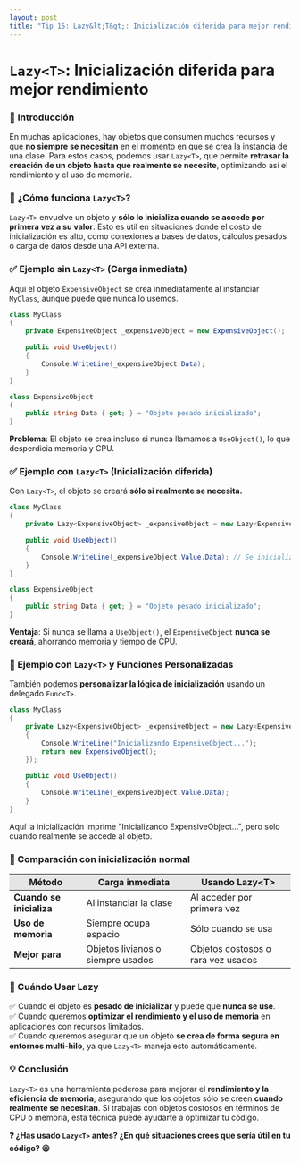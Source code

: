 ```yaml
---
layout: post
title: "Tip 15: Lazy&lt;T&gt;: Inicialización diferida para mejor rendimiento"
---
```

# ```Lazy<T>```: Inicialización diferida para mejor rendimiento
### 🔑 **Introducción**
En muchas aplicaciones, hay objetos que consumen muchos recursos y que **no siempre se necesitan** en el momento en que se crea la instancia de una clase. Para estos casos, podemos usar ```Lazy<T>```, que permite **retrasar la creación de un objeto hasta que realmente se necesite**, optimizando así el rendimiento y el uso de memoria.  

### 🚀 **¿Cómo funciona ```Lazy<T>```?**
```Lazy<T>``` envuelve un objeto y **sólo lo inicializa cuando se accede por primera vez a su valor**. Esto es útil en situaciones donde el costo de inicialización es alto, como conexiones a bases de datos, cálculos pesados o carga de datos desde una API externa.

### ✅ Ejemplo sin ```Lazy<T>``` (Carga inmediata)
Aquí el objeto ```ExpensiveObject``` se crea inmediatamente al instanciar ```MyClass```, aunque puede que nunca lo usemos.
```c#
class MyClass
{
    private ExpensiveObject _expensiveObject = new ExpensiveObject();

    public void UseObject()
    {
        Console.WriteLine(_expensiveObject.Data);
    }
}

class ExpensiveObject
{
    public string Data { get; } = "Objeto pesado inicializado";
}
```
**Problema**: El objeto se crea incluso si nunca llamamos a ```UseObject()```, lo que desperdicia memoria y CPU.

### ✅ Ejemplo con ```Lazy<T>``` (Inicialización diferida)
Con ```Lazy<T>```, el objeto se creará **sólo si realmente se necesita.**
```c#
class MyClass
{
    private Lazy<ExpensiveObject> _expensiveObject = new Lazy<ExpensiveObject>();

    public void UseObject()
    {
        Console.WriteLine(_expensiveObject.Value.Data); // Se inicializa aquí si aún no ha sido creado
    }
}

class ExpensiveObject
{
    public string Data { get; } = "Objeto pesado inicializado";
}
```
**Ventaja**: Si nunca se llama a ```UseObject()```, el ```ExpensiveObject``` **nunca se creará**, ahorrando memoria y tiempo de CPU.  

### 🌟 Ejemplo con ```Lazy<T>``` y Funciones Personalizadas
También podemos **personalizar la lógica de inicialización** usando un delegado ```Func<T>```.
```c#
class MyClass
{
    private Lazy<ExpensiveObject> _expensiveObject = new Lazy<ExpensiveObject>(() =>
    {
        Console.WriteLine("Inicializando ExpensiveObject...");
        return new ExpensiveObject();
    });

    public void UseObject()
    {
        Console.WriteLine(_expensiveObject.Value.Data);
    }
}
```
Aquí la inicialización imprime "Inicializando ExpensiveObject...", pero solo cuando realmente se accede al objeto.

### 🔷 Comparación con inicialización normal  
<table>
  <thead>
    <tr style="background-color: #e5e5e5">
      <th>Método</th>
      <th>Carga inmediata</th>
      <th>Usando Lazy&lt;T&gt;</th>
    </tr>
  </thead>
  <tbody>
    <tr>
      <td style="font-weight: bold;">Cuando se inicializa</td>
      <td>Al instanciar la clase</td>
      <td>Al acceder por primera vez</td>
    </tr>
    <tr>
      <td style="font-weight: bold;">Uso de memoria</td>
      <td>Siempre ocupa espacio</td>
      <td>Sólo cuando se usa</td>
    </tr>
    <tr>
      <td style="font-weight: bold;">Mejor para</td>
      <td>Objetos livianos o siempre usados</td>
      <td>Objetos costosos o rara vez usados</td>
    </tr>
  </tbody>
</table>   

### 🔧 Cuándo Usar Lazy<T>
✅ Cuando el objeto es **pesado de inicializar** y puede que **nunca se use**.  
✅ Cuando queremos **optimizar el rendimiento y el uso de memoria** en aplicaciones con recursos limitados.  
✅ Cuando queremos asegurar que un objeto **se crea de forma segura en entornos multi-hilo**, ya que ```Lazy<T>``` maneja esto automáticamente.  

### 💡 Conclusión
```Lazy<T>``` es una herramienta poderosa para mejorar el **rendimiento y la eficiencia de memoria**, asegurando que los objetos sólo se creen **cuando realmente se necesitan**. Si trabajas con objetos costosos en términos de CPU o memoria, esta técnica puede ayudarte a optimizar tu código. 

**❓ ¿Has usado ```Lazy<T>``` antes? ¿En qué situaciones crees que sería útil en tu código? 😃**
